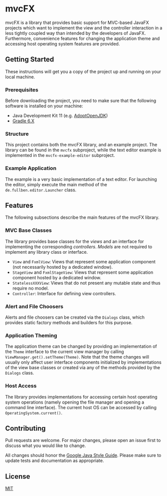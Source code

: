# mvcFX

mvcFX is a library that provides basic support for MVC-based JavaFX projects which want to implement the view and the controller interaction in a less tightly coupled way than intended by the developers of JavaFX. Furthermore, convenience features for changing the application theme and accessing host operating system features are provided.

## Getting Started

These instructions will get you a copy of the project up and running on your local machine.

### Prerequisites

Before downloading the project, you need to make sure that the following software is installed on your machine:

* Java Development Kit 11 (e.g. [AdoptOpenJDK](https://adoptopenjdk.net/))
* [Gradle 6.X](https://gradle.org/releases/)

### Structure

This project contains both the mvcFX library, and an example project. The library can be found in the `mvcfx` subproject, while the text editor example is implemented in the `mvcfx-example-editor` subproject.

### Example Application

The example is a very basic implementation of a text editor. For launching the editor, simply execute the main method of the `de.fullben.editor.Launcher` class.

## Features

The following subsections describe the main features of the mvcFX library.

### MVC Base Classes

The library provides base classes for the *views* and an interface for implementing the corresponding *controllers*. *Models* are not required to implement any library class or interface.

- `View` and `FxmlView`: Views that represent some application component (not necessarily hosted by a dedicated window).
- `StageView` and `FxmlStageView`: Views that represent some application component hosted by a dedicated window.
- `StatelessXXXView`: Views that do not present any mutable state and thus require no model.
- `Controller`: Interface for defining view controllers.

### Alert and File Choosers

Alerts and file choosers can be created via the `Dialogs` class, which provides static factory methods and builders for this purpose.

### Application Theming

The application theme can be changed by providing an implementation of the `Theme` interface to the current view manager by calling `ViewManager.get().setTheme(Theme)`. Note that the theme changes will usually only affect user interface components initialized by implementations of the view base classes or created via any of the methods provided by the `Dialogs` class. 

### Host Access

The library provides implementations for accessing certain host operating system operations (namely opening the file manager and opening a command line interface). The current host OS can be accessed by calling `OperatingSystem.current()`.

## Contributing

Pull requests are welcome. For major changes, please open an issue first to discuss what you would like to change.

All changes should honor the [Google Java Style Guide](https://google.github.io/styleguide/javaguide.html). Please make sure to update tests and documentation as appropriate.

## License

[MIT](LICENSE.txt)
